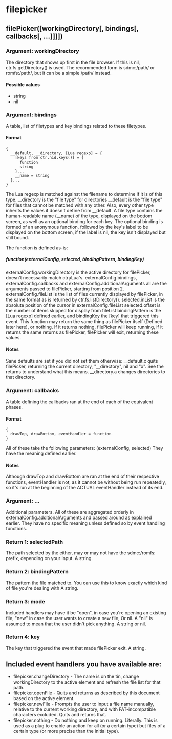 # filepicker
## filePicker([workingDirectory[, bindings[, callbacks[, ...]]]])
### Argument: workingDirectory
The directory that shows up first in the file browser.
If this is nil, ctr.fs.getDirectory() is used.
The recommended form is sdmc:/path/ or romfs:/path/, but it can be a simple /path/ instead.
#### Possible values
- string
- nil

### Argument: bindings
A table, list of filetypes and key bindings related to these filetypes.
#### Format
```
{
  __default, __directory, [Lua regexp] = {
    [keys from ctr.hid.keys()] = {
      function
      string
    }...
    __name = string
  }...
}
```

The Lua regexp is matched against the filename to determine if it is of this type.
__directory is the "file type" for directories
__default is the "file type" for files that cannot be matched with any other.
  Also, every other type inherits the values it doesn't define from __default.
A file type contains the human-readable name (__name) of the type, displayed on the bottom screen,
  as well as an optional binding for each key.
The optional binding is formed of an anonymous function, followed by the key's label to be displayed on the bottom screen,
  if the label is nil, the key isn't displayed but still bound.

The function is defined as-is:
##### function(externalConfig, selected, bindingPattern, bindingKey)
externalConfig.workingDirectory is the active directory for filePicker, doesn't necessarily match ctrµLua's.
externalConfig.bindings, externalConfig.callbacks and externalConfig.additionalArguments all are the arguments passed to filePicker,
  starting from position 2.
externalConfig.fileList is the list of files currently displayed by filePicker, in the same format as is returned by ctr.fs.listDirectory().
selected.inList is the absolute position of the cursor in externalConfig.fileList
selected.offset is the number of items skipped for display from fileList
bindingPattern is the [Lua regexp] defined earlier, and bindingKey the [key] that triggered this event.
This function may return the same thing as filePicker itself (Defined later here), or nothing. If it returns nothing,
filePicker will keep running, if it returns the same returns as filePicker, filePicker will exit, returning these values.

#### Notes
Sane defaults are set if you did not set them otherwise:
__default.x quits filePicker, returning the current directory, "__directory", nil and "x". See the returns to understand what this means.
__directory.a changes directories to that directory.

### Argument: callbacks
A table defining the callbacks ran at the end of each of the equivalent phases.
#### Format
```      
{
  drawTop, drawBottom, eventHandler = function
}
```
All of these take the following parameters: (externalConfig, selected)
They have the meaning defined earlier.

#### Notes
Although drawTop and drawBottom are ran at the end of their respective functions,
eventHandler is not, as it cannot be without being run repeatedly, so it's run at the beginning of
the ACTUAL eventHandler instead of its end.

### Argument: ...
Additional parameters. All of these are aggregated orderly in externalConfig.additionalArguments and passed around as explained earlier.
They have no specific meaning unless defined so by event handling functions.

### Return 1: selectedPath
The path selected by the either, may or may not have the sdmc:/romfs: prefix, depending on your input.
A string.

### Return 2: bindingPattern
The pattern the file matched to. You can use this to know exactly which kind of file you're dealing with
A string.

### Return 3: mode
Included handlers may have it be "open", in case you're opening an existing file, "new" in case the user wants to create a new file,
Or nil. A "nil" is assumed to mean that the user didn't pick anything.
A string or nil.

### Return 4: key
The key that triggered the event that made filePicker exit.
A string.

## Included event handlers you have available are:
- filepicker.changeDirectory - The name is on the tin, change workingDirectory to the active element and refresh the file list for that path.
- filepicker.openFile - Quits and returns as described by this document based on the active element.
- filepicker.newFile - Prompts the user to input a file name manually, relative to the current working directory, and with FAT-incompatible characters excluded. Quits and returns that.
- filepicker.nothing - Do nothing and keep on running. Literally. This is used as a plug to enable an action for all (or a certain type) but files of a certain type (or more precise than the initial type).